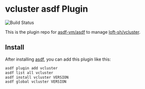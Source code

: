 # vcluster asdf Plugin

![Build Status](https://gitlab.com/wt0f/asdf-vcluster/badges/master/pipeline.svg)

This is the plugin repo for [asdf-vm/asdf](https://github.com/asdf-vm/asdf.git)
to manage [loft-sh/vcluster](https://github.com/loft-sh/vcluster).

## Install

After installing [asdf](https://github.com/asdf-vm/asdf),
you can add this plugin like this:

```bash
asdf plugin add vcluster
asdf list all vcluster
asdf install vcluster VERSION
asdf global vcluster VERSION
`````